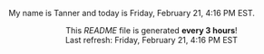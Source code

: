 My name is Tanner and today is Friday, February 21, 4:16 PM EST.

<p align="center">This <i>README</i> file is generated <b>every 3 hours</b>!</br>Last refresh: Friday, February 21, 4:16 PM EST<br /></p>
